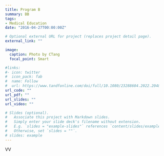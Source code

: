 ```yaml
---
title: Program B
summary: BB
tags:
- Medical Education
date: "2016-04-27T00:00:00Z"

# Optional external URL for project (replaces project detail page).
external_link: ""

image:
  caption: Photo by CTang
  focal_point: Smart

#links:
#- icon: twitter
#  icon_pack: fab
#  name: Follow
#  url: https://www.tandfonline.com/doi/full/10.1080/23288604.2022.2048438
url_code: ""
url_pdf: ""
url_slides: ""
url_video: ""

# Slides (optional).
#   Associate this project with Markdown slides.
#   Simply enter your slide deck's filename without extension.
#   E.g. `slides = "example-slides"` references `content/slides/example-slides.md`.
#   Otherwise, set `slides = ""`.
# slides: example
---
```


VV
